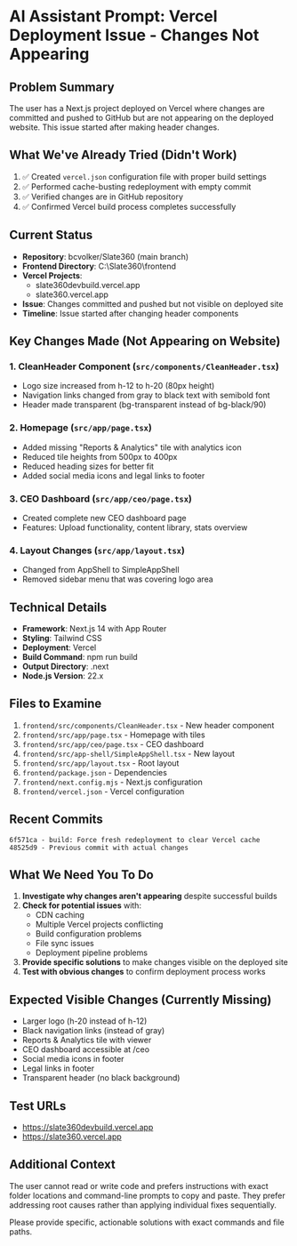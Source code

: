 # AI Assistant Prompt: Vercel Deployment Issue - Changes Not Appearing

## Problem Summary
The user has a Next.js project deployed on Vercel where changes are committed and pushed to GitHub but are not appearing on the deployed website. This issue started after making header changes.

## What We've Already Tried (Didn't Work)
1. ✅ Created `vercel.json` configuration file with proper build settings
2. ✅ Performed cache-busting redeployment with empty commit
3. ✅ Verified changes are in GitHub repository
4. ✅ Confirmed Vercel build process completes successfully

## Current Status
- **Repository**: bcvolker/Slate360 (main branch)
- **Frontend Directory**: C:\Slate360\frontend
- **Vercel Projects**: 
  - slate360devbuild.vercel.app
  - slate360.vercel.app
- **Issue**: Changes committed and pushed but not visible on deployed site
- **Timeline**: Issue started after changing header components

## Key Changes Made (Not Appearing on Website)

### 1. CleanHeader Component (`src/components/CleanHeader.tsx`)
- Logo size increased from h-12 to h-20 (80px height)
- Navigation links changed from gray to black text with semibold font
- Header made transparent (bg-transparent instead of bg-black/90)

### 2. Homepage (`src/app/page.tsx`)
- Added missing "Reports & Analytics" tile with analytics icon
- Reduced tile heights from 500px to 400px
- Reduced heading sizes for better fit
- Added social media icons and legal links to footer

### 3. CEO Dashboard (`src/app/ceo/page.tsx`)
- Created complete new CEO dashboard page
- Features: Upload functionality, content library, stats overview

### 4. Layout Changes (`src/app/layout.tsx`)
- Changed from AppShell to SimpleAppShell
- Removed sidebar menu that was covering logo area

## Technical Details
- **Framework**: Next.js 14 with App Router
- **Styling**: Tailwind CSS
- **Deployment**: Vercel
- **Build Command**: npm run build
- **Output Directory**: .next
- **Node.js Version**: 22.x

## Files to Examine
1. `frontend/src/components/CleanHeader.tsx` - New header component
2. `frontend/src/app/page.tsx` - Homepage with tiles
3. `frontend/src/app/ceo/page.tsx` - CEO dashboard
4. `frontend/src/app-shell/SimpleAppShell.tsx` - New layout
5. `frontend/src/app/layout.tsx` - Root layout
6. `frontend/package.json` - Dependencies
7. `frontend/next.config.mjs` - Next.js configuration
8. `frontend/vercel.json` - Vercel configuration

## Recent Commits
```
6f571ca - build: Force fresh redeployment to clear Vercel cache
48525d9 - Previous commit with actual changes
```

## What We Need You To Do
1. **Investigate why changes aren't appearing** despite successful builds
2. **Check for potential issues** with:
   - CDN caching
   - Multiple Vercel projects conflicting
   - Build configuration problems
   - File sync issues
   - Deployment pipeline problems
3. **Provide specific solutions** to make changes visible on the deployed site
4. **Test with obvious changes** to confirm deployment process works

## Expected Visible Changes (Currently Missing)
- Larger logo (h-20 instead of h-12)
- Black navigation links (instead of gray)
- Reports & Analytics tile with viewer
- CEO dashboard accessible at /ceo
- Social media icons in footer
- Legal links in footer
- Transparent header (no black background)

## Test URLs
- https://slate360devbuild.vercel.app
- https://slate360.vercel.app

## Additional Context
The user cannot read or write code and prefers instructions with exact folder locations and command-line prompts to copy and paste. They prefer addressing root causes rather than applying individual fixes sequentially.

Please provide specific, actionable solutions with exact commands and file paths.
